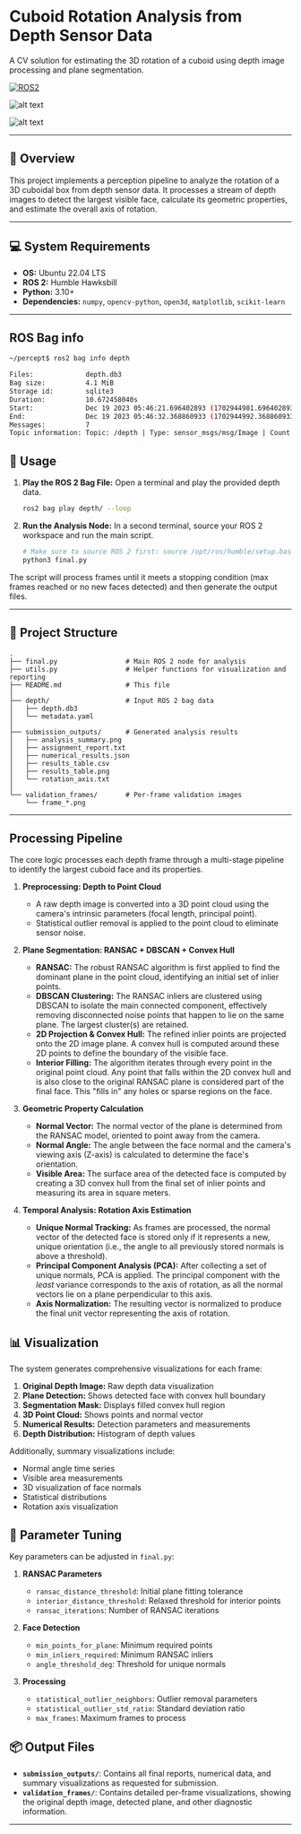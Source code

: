 # Cuboid Rotation Analysis from Depth Sensor Data

A CV solution for estimating the 3D rotation of a cuboid using depth image processing and plane segmentation.

[![ROS2](https://img.shields.io/badge/ROS2-Humble-blue)](https://docs.ros.org/en/humble/Releases/Release-Humble-Hawksbill.html)

![alt text](validation_frames/frame_006_validation.png) 

![alt text](validation_frames/frame_001_validation.png) 

---

## 🎯 Overview

This project implements a perception pipeline to analyze the rotation of a 3D cuboidal box from depth sensor data. It processes a stream of depth images to detect the largest visible face, calculate its geometric properties, and estimate the overall axis of rotation.

---

## 💻 System Requirements

- **OS:** Ubuntu 22.04 LTS
- **ROS 2:** Humble Hawksbill
- **Python:** 3.10+
- **Dependencies:** `numpy`, `opencv-python`, `open3d`, `matplotlib`, `scikit-learn`

---

## ROS Bag info

```bash
~/percept$ ros2 bag info depth

Files:             depth.db3
Bag size:          4.1 MiB
Storage id:        sqlite3
Duration:          10.672458040s
Start:             Dec 19 2023 05:46:21.696402893 (1702944981.696402893)
End:               Dec 19 2023 05:46:32.368860933 (1702944992.368860933)
Messages:          7
Topic information: Topic: /depth | Type: sensor_msgs/msg/Image | Count: 7 | Serialization Format: cdr
```

## 🚀 Usage

1.  **Play the ROS 2 Bag File:**
    Open a terminal and play the provided depth data.
    ```bash
    ros2 bag play depth/ --loop
    ```

2.  **Run the Analysis Node:**
    In a second terminal, source your ROS 2 workspace and run the main script.
    ```bash
    # Make sure to source ROS 2 first: source /opt/ros/humble/setup.bash
    python3 final.py
    ```

The script will process frames until it meets a stopping condition (max frames reached or no new faces detected) and then generate the output files.

---

## 📁 Project Structure

```
.
├── final.py                 # Main ROS 2 node for analysis
├── utils.py                 # Helper functions for visualization and reporting
├── README.md                # This file
│
├── depth/                   # Input ROS 2 bag data
│   ├── depth.db3
│   └── metadata.yaml
│
├── submission_outputs/      # Generated analysis results
│   ├── analysis_summary.png
│   ├── assignment_report.txt
│   ├── numerical_results.json
│   ├── results_table.csv
│   ├── results_table.png
│   └── rotation_axis.txt
│
└── validation_frames/       # Per-frame validation images
    └── frame_*.png
```

---


## Processing Pipeline

The core logic processes each depth frame through a multi-stage pipeline to identify the largest cuboid face and its properties.

1.  **Preprocessing: Depth to Point Cloud**
    *   A raw depth image is converted into a 3D point cloud using the camera's intrinsic parameters (focal length, principal point).
    *   Statistical outlier removal is applied to the point cloud to eliminate sensor noise.

2.  **Plane Segmentation: RANSAC + DBSCAN + Convex Hull**
    *   **RANSAC:** The robust RANSAC algorithm is first applied to find the dominant plane in the point cloud, identifying an initial set of inlier points.
    *   **DBSCAN Clustering:** The RANSAC inliers are clustered using DBSCAN to isolate the main connected component, effectively removing disconnected noise points that happen to lie on the same plane. The largest cluster(s) are retained.
    *   **2D Projection & Convex Hull:** The refined inlier points are projected onto the 2D image plane. A convex hull is computed around these 2D points to define the boundary of the visible face.
    *   **Interior Filling:** The algorithm iterates through every point in the original point cloud. Any point that falls within the 2D convex hull and is also close to the original RANSAC plane is considered part of the final face. This "fills in" any holes or sparse regions on the face.

3.  **Geometric Property Calculation**
    *   **Normal Vector:** The normal vector of the plane is determined from the RANSAC model, oriented to point away from the camera.
    *   **Normal Angle:** The angle between the face normal and the camera's viewing axis (Z-axis) is calculated to determine the face's orientation.
    *   **Visible Area:** The surface area of the detected face is computed by creating a 3D convex hull from the final set of inlier points and measuring its area in square meters.

4.  **Temporal Analysis: Rotation Axis Estimation**
    *   **Unique Normal Tracking:** As frames are processed, the normal vector of the detected face is stored only if it represents a new, unique orientation (i.e., the angle to all previously stored normals is above a threshold).
    *   **Principal Component Analysis (PCA):** After collecting a set of unique normals, PCA is applied. The principal component with the *least* variance corresponds to the axis of rotation, as all the normal vectors lie on a plane perpendicular to this axis.
    *   **Axis Normalization:** The resulting vector is normalized to produce the final unit vector representing the axis of rotation.

## 📊 Visualization

The system generates comprehensive visualizations for each frame:

1. **Original Depth Image:** Raw depth data visualization
2. **Plane Detection:** Shows detected face with convex hull boundary
3. **Segmentation Mask:** Displays filled convex hull region
4. **3D Point Cloud:** Shows points and normal vector
5. **Numerical Results:** Detection parameters and measurements
6. **Depth Distribution:** Histogram of depth values

Additionally, summary visualizations include:
- Normal angle time series
- Visible area measurements
- 3D visualization of face normals
- Statistical distributions
- Rotation axis visualization

## 🔧 Parameter Tuning

Key parameters can be adjusted in `final.py`:

1. **RANSAC Parameters**
   - `ransac_distance_threshold`: Initial plane fitting tolerance
   - `interior_distance_threshold`: Relaxed threshold for interior points
   - `ransac_iterations`: Number of RANSAC iterations

2. **Face Detection**
   - `min_points_for_plane`: Minimum required points
   - `min_inliers_required`: Minimum RANSAC inliers
   - `angle_threshold_deg`: Threshold for unique normals

3. **Processing**
   - `statistical_outlier_neighbors`: Outlier removal parameters
   - `statistical_outlier_std_ratio`: Standard deviation ratio
   - `max_frames`: Maximum frames to process

## 📦 Output Files

- **`submission_outputs/`**: Contains all final reports, numerical data, and summary visualizations as requested for submission.
- **`validation_frames/`**: Contains detailed per-frame visualizations, showing the original depth image, detected plane, and other diagnostic information.

---
